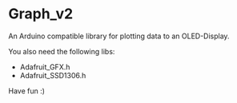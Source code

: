 # Graph_v2
An Arduino compatible library for plotting data to an OLED-Display.

You also need the following libs:
- Adafruit_GFX.h
- Adafruit_SSD1306.h

Have fun :)
